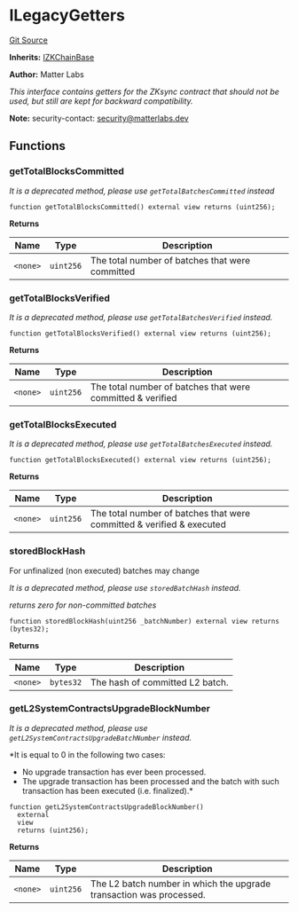 # ILegacyGetters
[Git Source](https://github.com/matter-labs/zksync-contracts/blob/a1506a91fd7e3b73aa6fe10caf12e32f39e26211/contracts/l1-contracts/state-transition/chain-interfaces/ILegacyGetters.sol)

**Inherits:**
[IZKChainBase](/contracts/l1-contracts/state-transition/chain-interfaces/IZKChainBase.sol/interface.IZKChainBase.md)

**Author:**
Matter Labs

*This interface contains getters for the ZKsync contract that should not be used,
but still are kept for backward compatibility.*

**Note:**
security-contact: security@matterlabs.dev


## Functions
### getTotalBlocksCommitted

*It is a *deprecated* method, please use `getTotalBatchesCommitted` instead*


```solidity
function getTotalBlocksCommitted() external view returns (uint256);
```
**Returns**

|Name|Type|Description|
|----|----|-----------|
|`<none>`|`uint256`|The total number of batches that were committed|


### getTotalBlocksVerified

*It is a *deprecated* method, please use `getTotalBatchesVerified` instead.*


```solidity
function getTotalBlocksVerified() external view returns (uint256);
```
**Returns**

|Name|Type|Description|
|----|----|-----------|
|`<none>`|`uint256`|The total number of batches that were committed & verified|


### getTotalBlocksExecuted

*It is a *deprecated* method, please use `getTotalBatchesExecuted` instead.*


```solidity
function getTotalBlocksExecuted() external view returns (uint256);
```
**Returns**

|Name|Type|Description|
|----|----|-----------|
|`<none>`|`uint256`|The total number of batches that were committed & verified & executed|


### storedBlockHash

For unfinalized (non executed) batches may change

*It is a *deprecated* method, please use `storedBatchHash` instead.*

*returns zero for non-committed batches*


```solidity
function storedBlockHash(uint256 _batchNumber) external view returns (bytes32);
```
**Returns**

|Name|Type|Description|
|----|----|-----------|
|`<none>`|`bytes32`|The hash of committed L2 batch.|


### getL2SystemContractsUpgradeBlockNumber

*It is a *deprecated* method, please use `getL2SystemContractsUpgradeBatchNumber` instead.*

*It is equal to 0 in the following two cases:
- No upgrade transaction has ever been processed.
- The upgrade transaction has been processed and the batch with such transaction has been
executed (i.e. finalized).*


```solidity
function getL2SystemContractsUpgradeBlockNumber()
  external
  view
  returns (uint256);
```
**Returns**

|Name|Type|Description|
|----|----|-----------|
|`<none>`|`uint256`|The L2 batch number in which the upgrade transaction was processed.|


